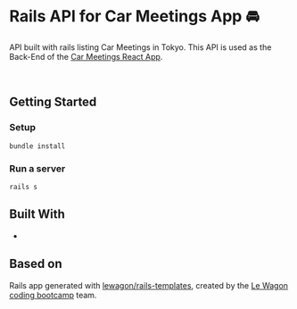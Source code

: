 # Rails API for Car Meetings App 🚘

API built with rails listing Car Meetings in Tokyo.
This API is used as the Back-End of the [Car Meetings React App](https://github.com/Jasufr/car-meeting-react-app).

<br>

## Getting Started
### Setup
```
bundle install
```

### Run a server
```
rails s
```

## Built With
- 

## Based on
Rails app generated with [lewagon/rails-templates](https://github.com/lewagon/rails-templates), created by the [Le Wagon coding bootcamp](https://www.lewagon.com) team.
